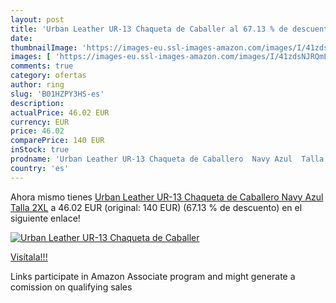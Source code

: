 ```yaml
---
layout: post
title: 'Urban Leather UR-13 Chaqueta de Caballer al 67.13 % de descuento'
date: 
thumbnailImage: 'https://images-eu.ssl-images-amazon.com/images/I/41zdsNJRQmL._SL200_.jpg'
images: [ 'https://images-eu.ssl-images-amazon.com/images/I/41zdsNJRQmL._SL200_.jpg' ]
comments: true
category: ofertas
author: ring
slug: 'B01HZPY3HS-es'
description:
actualPrice: 46.02 EUR
currency: EUR
price: 46.02
comparePrice: 140 EUR
inStock: true
prodname: 'Urban Leather UR-13 Chaqueta de Caballero  Navy Azul  Talla 2XL'
country: 'es'
---
```


Ahora mismo tienes [Urban Leather UR-13 Chaqueta de Caballero  Navy Azul  Talla 2XL](https://www.amazon.es/dp/B01HZPY3HS/?tag=tolees-21) a 46.02 EUR (original: 140 EUR) (67.13 %  de descuento) en el siguiente enlace!

[![Urban Leather UR-13 Chaqueta de Caballer](https://images-eu.ssl-images-amazon.com/images/I/41zdsNJRQmL._SL200_.jpg)](https://www.amazon.es/dp/B01HZPY3HS/?tag=tolees-21)

[Visítala!!!](https://www.amazon.es/dp/B01HZPY3HS/?tag=tolees-21)

Links participate in Amazon Associate program and might generate a comission on qualifying sales
